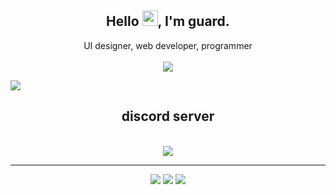 <h2 align="center">Hello <img src="https://media.giphy.com/media/hvRJCLFzcasrR4ia7z/giphy.gif" width="25px">, I'm guard.</h2>
<p align="center">UI designer, web developer, programmer
 <br><br><a><img src="https://discord.c99.nl/widget/theme-1/473251000619237376.png" /></a>





</p>

<a href='https://guard.lol'>
<img src="https://lun-assets.s3.us-west-000.backblazeb2.com/OZCf5Hilh0Krvlw580tdOQ/dKfIJTuWM06k4OyxEZKhKw/Group%207.png" />
</a>


<h2 align="center">discord server</h2>


<p align="center" >
 <br><a href='https://guard.lol/discord'><img src="https://discordapp.com/api/guilds/809953356588122132/embed.png?style=banner3" /></a>
  <hr>
  <p align="center" >
  <a><img src="https://github-readme-streak-stats.herokuapp.com/?user=guardscripts" /></a>
    <a><img src="https://github-profile-trophy.vercel.app/?username=guardscripts&column=6&theme=onedark" /></a>
  <a href='#'><img src="https://activity-graph.herokuapp.com/graph?username=guardscripts&bg_color=141321&color=FF9DD9&line=FF9DD9&point=9dffc3" /></a>
